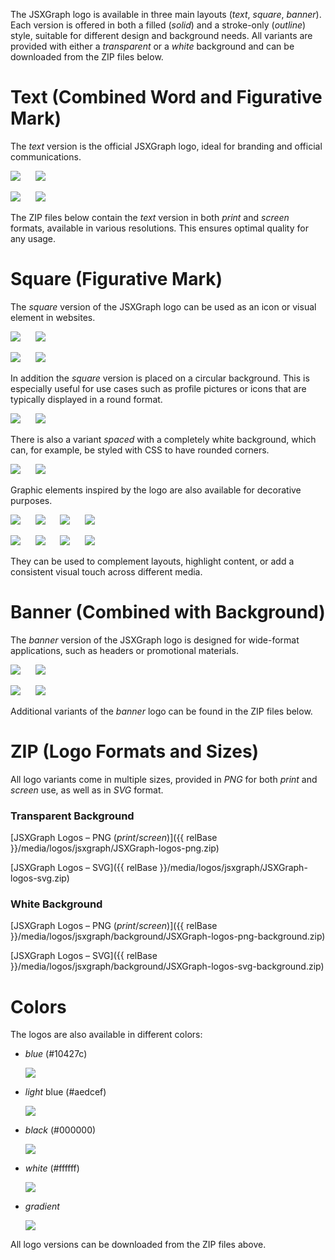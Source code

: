The JSXGraph logo is available in three main layouts (_text_, _square_, _banner_). 
Each version is offered in both a filled (_solid_) and a stroke-only (_outline_) style, suitable for different design and background needs. 
All variants are provided with either a _transparent_ or a _white_ background and can be downloaded from the ZIP files below.

# Text (Combined Word and Figurative Mark)

The _text_ version is the official JSXGraph logo, ideal for branding and official communications.

<img src="{{ relBase }}/media/logos/jsxgraph/png/screen/jsxgraph-logo_blue-text-solid.png" class="w-30 w-25-over-lg border border-2 border-white">&nbsp;&nbsp;&nbsp;&nbsp;&nbsp;
<img src="{{ relBase }}/media/logos/jsxgraph/background/png/screen/jsxgraph-logo_blue-text-outline.png" class="w-30 w-25-over-lg border border-2 border-white">

<img src="{{ relBase }}/media/logos/jsxgraph/background/png/screen/jsxgraph-logo_blue-text-solid.png" class="w-30 w-25-over-lg border border-2 border-grey">&nbsp;&nbsp;&nbsp;&nbsp;&nbsp;
<img src="{{ relBase }}/media/logos/jsxgraph/png/screen/jsxgraph-logo_blue-text-outline.png" class="w-30 w-25-over-lg border border-2 border-grey">

The ZIP files below contain the _text_ version in both _print_ and _screen_ formats, available in various resolutions. This ensures optimal quality for any usage.

# Square (Figurative Mark)
The _square_ version of the JSXGraph logo can be used as an icon or visual element in websites.

<img src="{{ relBase }}/media/logos/jsxgraph/png/screen/jsxgraph-logo_blue-square-solid.png" class="w-10 w-10-over-lg border border-2 border-white">&nbsp;&nbsp;&nbsp;&nbsp;&nbsp;
<img src="{{ relBase }}/media/logos/jsxgraph/png/screen/jsxgraph-logo_blue-square-outline.png" class="w-10 w-10-over-lg border border-2 border-white">

<img src="{{ relBase }}/media/logos/jsxgraph/background/png/screen/jsxgraph-logo_blue-square-solid.png" class="w-10 w-10-over-lg border border-2 border-grey">&nbsp;&nbsp;&nbsp;&nbsp;&nbsp;
<img src="{{ relBase }}/media/logos/jsxgraph/background/png/screen/jsxgraph-logo_blue-square-outline.png" class="w-10 w-10-over-lg border border-2 border-grey">

In addition the _square_ version is placed on a circular background. This is especially useful for use cases such as profile pictures or icons that are typically displayed in a round format.

<img src="{{ relBase }}/media/logos/jsxgraph/background/png/screen/jsxgraph-logo_round-blue-square-solid.png" class="w-10 w-10-over-lg bg-light border border-2 border-white">&nbsp;&nbsp;&nbsp;&nbsp;&nbsp;
<img src="{{ relBase }}/media/logos/jsxgraph/background/png/screen/jsxgraph-logo_round-blue-square-outline.png" class="w-10 w-10-over-lg bg-light border border-2 border-white">&nbsp;&nbsp;&nbsp;&nbsp;&nbsp;

There is also a variant _spaced_ with a completely white background, which can, for example, be styled with CSS to have rounded corners.

<img src="{{ relBase }}/media/logos/jsxgraph/background/png/screen/jsxgraph-logo_spaced-blue-square-solid.png" class="w-10 w-10-over-lg bg-light border border-2 border-grey">&nbsp;&nbsp;&nbsp;&nbsp;&nbsp;
<img src="{{ relBase }}/media/logos/jsxgraph/background/png/screen/jsxgraph-logo_spaced-blue-square-outline.png" class="w-10 w-10-over-lg bg-light border border-2 border-grey">&nbsp;&nbsp;&nbsp;&nbsp;&nbsp;

Graphic elements inspired by the logo are also available for decorative purposes. 

<img src="{{ relBase }}/media/logos/jsxgraph/png/screen/jsxgraph-logo_blue-square-solid-pure.png" class="w-5 w-5-over-lg border border-2 border-white">&nbsp;&nbsp;&nbsp;&nbsp;&nbsp;
<img src="{{ relBase }}/media/logos/jsxgraph/png/screen/jsxgraph-logo_blue-square-outline-pure.png" class="w-5 w-5-over-lg">&nbsp;&nbsp;&nbsp;&nbsp;&nbsp;
<img src="{{ relBase }}/media/logos/jsxgraph/png/screen/jsxgraph-logo_blue-square-solid-plain-pure.png" class="w-5 w-5-over-lg border border-2 border-white">&nbsp;&nbsp;&nbsp;&nbsp;&nbsp;
<img src="{{ relBase }}/media/logos/jsxgraph/png/screen/jsxgraph-logo_blue-square-outline-plain-pure.png" class="w-5 w-5-over-lg">

<img src="{{ relBase }}/media/logos/jsxgraph/background/png/screen/jsxgraph-logo_blue-square-solid-pure.png" class="w-5 w-5-over-lg border border-2 border-grey">&nbsp;&nbsp;&nbsp;&nbsp;&nbsp;
<img src="{{ relBase }}/media/logos/jsxgraph/background//png/screen/jsxgraph-logo_blue-square-outline-pure.png" class="w-5 w-5-over-lg border border-2 border-grey">&nbsp;&nbsp;&nbsp;&nbsp;&nbsp;
<img src="{{ relBase }}/media/logos/jsxgraph/background//png/screen/jsxgraph-logo_blue-square-solid-plain-pure.png" class="w-5 w-5-over-lg border border-2 border-grey">&nbsp;&nbsp;&nbsp;&nbsp;&nbsp;
<img src="{{ relBase }}/media/logos/jsxgraph/background//png/screen/jsxgraph-logo_blue-square-outline-plain-pure.png" class="w-5 w-5-over-lg border border-2 border-grey">

They can be used to complement layouts, highlight content, or add a consistent visual touch across different media.

# Banner (Combined with Background)

The _banner_ version of the JSXGraph logo is designed for wide-format applications, such as headers or promotional materials.

<img src="{{ relBase }}/media/logos/jsxgraph/png/screen/jsxgraph-logo_blue-banner-solid-text-solid.png" class="w-30 w-25-over-lg border border-2 border-white">&nbsp;&nbsp;&nbsp;&nbsp;&nbsp;
<img src="{{ relBase }}/media/logos/jsxgraph/png/screen/jsxgraph-logo_blue-banner-outline-text-outline.png" class="w-30 w-25-over-lg border border-2 border-white">

<img src="{{ relBase }}/media/logos/jsxgraph/background/png/screen/jsxgraph-logo_blue-banner-solid-text-solid.png" class="w-30 w-25-over-lg border border-2 border-grey">&nbsp;&nbsp;&nbsp;&nbsp;&nbsp;
<img src="{{ relBase }}/media/logos/jsxgraph/background/png/screen/jsxgraph-logo_blue-banner-outline-text-outline.png" class="w-30 w-25-over-lg border border-2 border-grey">

Additional variants of the _banner_ logo can be found in the ZIP files below.

# ZIP (Logo Formats and Sizes)

All logo variants come in multiple sizes, provided in _PNG_ for both _print_ and _screen_ use, as well as in _SVG_ format.

### Transparent Background

[JSXGraph Logos – PNG (_print_/_screen_)]({{ relBase }}/media/logos/jsxgraph/JSXGraph-logos-png.zip)

[JSXGraph Logos – SVG]({{ relBase }}/media/logos/jsxgraph/JSXGraph-logos-svg.zip)

### White Background

[JSXGraph Logos – PNG (_print_/_screen_)]({{ relBase }}/media/logos/jsxgraph/background/JSXGraph-logos-png-background.zip)

[JSXGraph Logos – SVG]({{ relBase }}/media/logos/jsxgraph/background/JSXGraph-logos-svg-background.zip)

# Colors

The logos are also available in different colors:

- _blue_ (#10427c)
  
  <img src="{{ relBase }}/media/logos/jsxgraph/png/screen/jsxgraph-logo_blue-square-solid.png" class="w-10 w-10-over-lg mb-3">
  
- _light_ blue (#aedcef)

  <img src="{{ relBase }}/media/logos/jsxgraph/png/screen/jsxgraph-logo_light-square-solid.png" class="w-10 w-10-over-lg mb-3">

- _black_ (#000000)

  <img src="{{ relBase }}/media/logos/jsxgraph/png/screen/jsxgraph-logo_black-square-solid.png" class="w-10 w-10-over-lg mb-3">

- _white_ (#ffffff)

  <img src="{{ relBase }}/media/logos/jsxgraph/png/screen/jsxgraph-logo_white-square-solid.png" class="w-10 w-10-over-lg bg-light mb-3">

- _gradient_

  <img src="{{ relBase }}/media/logos/jsxgraph/png/screen/jsxgraph-logo_gradient-square-solid.png" class="w-10 w-10-over-lg mb-3">

All logo versions can be downloaded from the ZIP files above.
